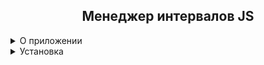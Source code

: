 <h2 align = 'center'>Менеджер интервалов JS</h2>

<details>
    <summary>О приложении</summary>
	<p>В нативном JS отсутсвует механизм, отслеживаюший интервалы, указанные с помошью setInterval(), при неправильной обработке интервалов, может случиться дублирование интервалов, этот код нацелен на исправление этого упущения. Теперь интервалы контроллируются классом, имеют свое имя, контекст и могут быть удалены в любой момент</p>
</details>

<details>
    <summary>Установка</summary>
     Вы можете установить библиотеку разными способами

<hr>
<details>
<summary>Онлайн подключение</summary>
<p>Используйте ссылку на библиотеку в коде <a href = ''>https://cdn.jsdelivr.net/gh/neychychyen/JSIntervalManager/IntervalManager.js</a></p>

<details>
<summary>Подробная инструкция</summary>

Способ 1. В HTML документе подключите скрипт кодом:

```html 
<script src='https://cdn.jsdelivr.net/gh/neychychyen/JSIntervalManager/IntervalManager.js'></script>
```
      
Cпособ 2. В вашем подключенном JavaScript-коде импортируйте библиотеку с помощью:
```javascript
import intervalManager from 'https://cdn.jsdelivr.net/gh/neychychyen/JSIntervalManager/IntervalManager.js';
```
Не забудьте добавить в HTML-документе в блоке подключенного скрипта, из которого собираетесь импортировать менеджер интервалов, атрибут type="module", например
```html 
<script type="module" src="/Ваш/Путь/До/Ява-скрипта/javaScript.js"></script>
```
</details>
</details>
<hr>
<details>
<summary>Оффлайн подключение</summary>
<p>Скачайте библиотеку <a href = 'https://github.com/neychychyen/JSIntervalManager/blob/master/IntervalManager.js'>IntervalManager.js</a>  и поместите ее в папку с проектом</p>

<details>
<summary>Подробная инструкция по установке</summary>

Способ 1. В HTML документе подключите скрипт кодом:

```html 
<script src="/Ваш/Путь/До/Библиотеки/IntervalManager.js"></script>
```
      
Cпособ 2. В вашем подключенном JavaScript-коде импортируйте библиотеку с помощью:
```javascript
import intervalManager from "/Ваш/Путь/До/Библиотеки/IntervalManager.js";
```
Не забудьте добавить в HTML-документе в блоке подключенного скрипта, из которого собираетесь импортировать менеджер интервалов, атрибут type="module", например
```html 
<script type="module" src="/Ваш/Путь/До/Ява-скрипта/javaScript.js"></script>
```
</details>
</details>
<hr>

</details>



